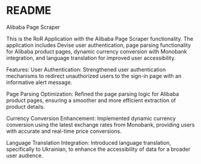 # README
Alibaba Page Scraper

This is the RoR Application with the Alibaba Page Scraper functionality. The application includes Devise user authentication, page parsing functionality for Alibaba product pages, dynamic currency conversion with Monobank integration, and language translation for improved user accessibility.

Features:
User Authentication:
Strengthened user authentication mechanisms to redirect unauthorized users to the sign-in page with an informative alert message.

Page Parsing Optimization:
Refined the page parsing logic for Alibaba product pages, ensuring a smoother and more efficient extraction of product details.

Currency Conversion Enhancement:
Implemented dynamic currency conversion using the latest exchange rates from Monobank, providing users with accurate and real-time price conversions.

Language Translation Integration:
Introduced language translation, specifically to Ukrainian, to enhance the accessibility of data for a broader user audience.
